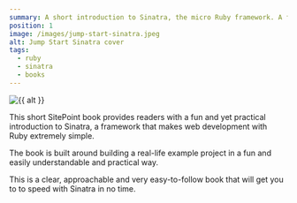 ```yaml
---
summary: A short introduction to Sinatra, the micro Ruby framework. A full tutorial that takes you through building a full example project with a database backend to help demonstrate the concepts in a practical way.
position: 1
image: /images/jump-start-sinatra.jpeg
alt: Jump Start Sinatra cover
tags:
  - ruby
  - sinatra
  - books
---
```


<img src="{{ image }}" alt="{{ alt }}" class="dropshadow">

This short SitePoint book provides readers with a fun and yet practical introduction to Sinatra, a framework that makes web development with Ruby extremely simple.

The book is built around building a real-life example project in a fun and easily understandable and practical way.

This is a clear, approachable and very easy-to-follow book that will get you to to speed with Sinatra in no time.
